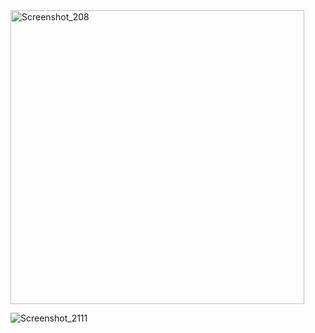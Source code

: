 
<img width="470" alt="Screenshot_208" src="https://github.com/ahmetakay24/uplabs_ui_challenge_1/assets/112816543/04a5d874-c837-4e01-b130-ad66dd3060d8">


![Screenshot_2111](https://github.com/ahmetakay24/uplabs_ui_challenge_1/assets/112816543/cfa66cf3-99eb-4871-b918-89f8a9d71af0)
